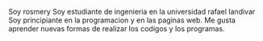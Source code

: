 Soy rosmery
Soy estudiante de ingenieria en la universidad rafael landivar
Soy principiante en la programacion y en las paginas web.
Me gusta aprender nuevas formas de realizar los codigos y los programas.

<!---
Rosmeryperez/Rosmeryperez is a ✨ special ✨ repository because its `README.md` (this file) appears on your GitHub profile.
You can click the Preview link to take a look at your changes.
--->
